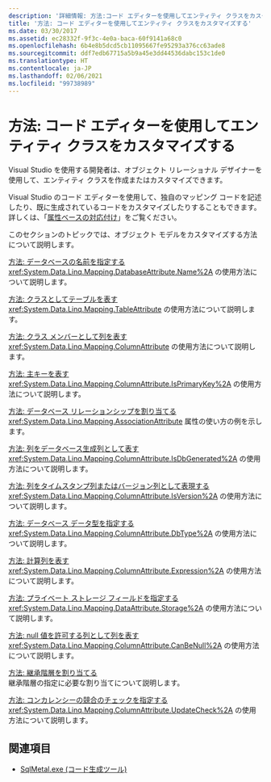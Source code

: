 ```yaml
---
description: '詳細情報: 方法:コード エディターを使用してエンティティ クラスをカスタマイズする'
title: '方法: コード エディターを使用してエンティティ クラスをカスタマイズする'
ms.date: 03/30/2017
ms.assetid: ec28332f-9f3c-4e0a-baca-60f9141a68c0
ms.openlocfilehash: 6b4e8b5dcd5cb11095667fe95293a376cc63ade8
ms.sourcegitcommit: ddf7edb67715a5b9a45e3dd44536dabc153c1de0
ms.translationtype: HT
ms.contentlocale: ja-JP
ms.lasthandoff: 02/06/2021
ms.locfileid: "99738989"
---
```

# <a name="how-to-customize-entity-classes-by-using-the-code-editor"></a>方法: コード エディターを使用してエンティティ クラスをカスタマイズする

Visual Studio を使用する開発者は、オブジェクト リレーショナル デザイナーを使用して、エンティティ クラスを作成またはカスタマイズできます。  
  
 Visual Studio のコード エディターを使用して、独自のマッピング コードを記述したり、既に生成されているコードをカスタマイズしたりすることもできます。 詳しくは、「[属性ベースの対応付け](attribute-based-mapping.md)」をご覧ください。  
  
 このセクションのトピックでは、オブジェクト モデルをカスタマイズする方法について説明します。  
  
 [方法: データベースの名前を指定する](how-to-specify-database-names.md)  
 <xref:System.Data.Linq.Mapping.DatabaseAttribute.Name%2A> の使用方法について説明します。  
  
 [方法: クラスとしてテーブルを表す](how-to-represent-tables-as-classes.md)  
 <xref:System.Data.Linq.Mapping.TableAttribute> の使用方法について説明します。  
  
 [方法: クラス メンバーとして列を表す](how-to-represent-columns-as-class-members.md)  
 <xref:System.Data.Linq.Mapping.ColumnAttribute> の使用方法について説明します。  
  
 [方法: 主キーを表す](how-to-represent-primary-keys.md)  
 <xref:System.Data.Linq.Mapping.ColumnAttribute.IsPrimaryKey%2A> の使用方法について説明します。  
  
 [方法: データベース リレーションシップを割り当てる](how-to-map-database-relationships.md)  
 <xref:System.Data.Linq.Mapping.AssociationAttribute> 属性の使い方の例を示します。  
  
 [方法: 列をデータベース生成列として表す](how-to-represent-columns-as-database-generated.md)  
 <xref:System.Data.Linq.Mapping.ColumnAttribute.IsDbGenerated%2A> の使用方法について説明します。  
  
 [方法: 列をタイムスタンプ列またはバージョン列として表現する](how-to-represent-columns-as-timestamp-or-version-columns.md)  
 <xref:System.Data.Linq.Mapping.ColumnAttribute.IsVersion%2A> の使用方法について説明します。  
  
 [方法: データベース データ型を指定する](how-to-specify-database-data-types.md)  
 <xref:System.Data.Linq.Mapping.ColumnAttribute.DbType%2A> の使用方法について説明します。  
  
 [方法: 計算列を表す](how-to-represent-computed-columns.md)  
 <xref:System.Data.Linq.Mapping.ColumnAttribute.Expression%2A> の使用方法について説明します。  
  
 [方法: プライベート ストレージ フィールドを指定する](how-to-specify-private-storage-fields.md)  
 <xref:System.Data.Linq.Mapping.DataAttribute.Storage%2A> の使用方法について説明します。  
  
 [方法: null 値を許可する列として列を表す](how-to-represent-columns-as-allowing-null-values.md)  
 <xref:System.Data.Linq.Mapping.ColumnAttribute.CanBeNull%2A> の使用方法について説明します。  
  
 [方法: 継承階層を割り当てる](how-to-map-inheritance-hierarchies.md)  
 継承階層の指定に必要な割り当てについて説明します。  
  
 [方法: コンカレンシーの競合のチェックを指定する](how-to-specify-concurrency-conflict-checking.md)  
 <xref:System.Data.Linq.Mapping.ColumnAttribute.UpdateCheck%2A> の使用方法について説明します。  
  
## <a name="see-also"></a>関連項目

- [SqlMetal.exe (コード生成ツール)](../../../../tools/sqlmetal-exe-code-generation-tool.md)
